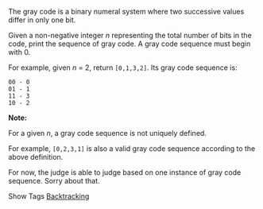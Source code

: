 The gray code is a binary numeral system where two successive values differ in only one bit.

Given a non-negative integer _n_ representing the total number of bits in the code, print the sequence of gray code. A gray code sequence must begin with 0.

For example, given _n_ = 2, return `[0,1,3,2]`. Its gray code sequence is:

    00 - 0
    01 - 1
    11 - 3
    10 - 2

**Note:**  
 For a given _n_, a gray code sequence is not uniquely defined.

For example, `[0,2,3,1]` is also a valid gray code sequence according to the above definition.

For now, the judge is able to judge based on one instance of gray code sequence. Sorry about that.

Show Tags
 [Backtracking](/tag/backtracking/)
